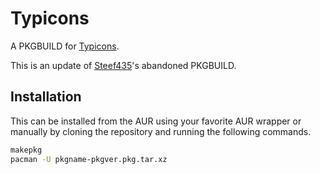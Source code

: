 # Typicons

A PKGBUILD for [Typicons](https://www.s-ings.com/typicons/).

This is an update of [Steef435](https://aur.archlinux.org/account/Steef435)'s abandoned PKGBUILD.

## Installation

This can be installed from the AUR using your favorite AUR wrapper or manually by cloning the
repository and running the following commands.

```sh
makepkg
pacman -U pkgname-pkgver.pkg.tar.xz
```
